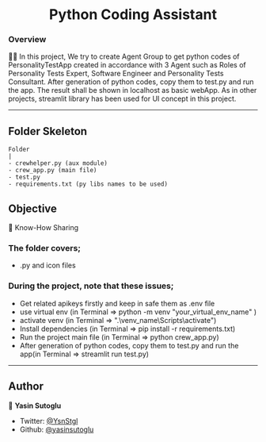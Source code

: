 <h1 align="center">Python Coding Assistant</h1>

<h3>Overview</h3>
👨‍💻 In this project, We try to create Agent Group to get python codes of PersonalityTestApp created in accordance with 3 Agent such as Roles of Personality Tests Expert, Software Engineer and Personality Tests Consultant. After generation of python codes, copy them to test.py and run the app. The result shall be shown in localhost as basic webApp. As in other projects, streamlit library has been used for UI concept in this project.
<hr>

<!-- ![Alt text](https://giphy.com/peekasso)  -->

<!-- ------------------------------------------------------ -->

## Folder Skeleton 

```
Folder
|
- crewhelper.py (aux module)
- crew_app.py (main file)
- test.py
- requirements.txt (py libs names to be used)
```

<!-- --------------------------------------- -->

## Objective

🎯 Know-How Sharing

### The folder covers;

- .py and icon files 

### During the project, note that these issues;
- Get related apikeys firstly and keep in safe them as .env file 
- use virtual env (in Terminal => python -m venv "your_virtual_env_name" )
- activate venv (in Terminal => ".\venv_name\Scripts\activate")
- Install dependencies (in Terminal => pip install -r requirements.txt)
- Run the project main file (in Terminal => python crew_app.py)
- After generation of python codes, copy them to test.py and run the app(in Terminal => streamlit run test.py)

<hr>

## Author

👤 **Yasin Sutoglu**

- Twitter: [@YsnStgl](https://twitter.com/YsnStgl)
- Github: [@yasinsutoglu](https://github.com/yasinsutoglu)

